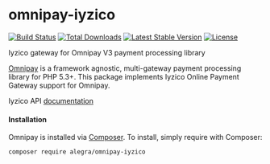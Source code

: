 # omnipay-iyzico
<p>
<a href="https://github.com/alegraio/omnipay-iyzico/actions"><img src="https://github.com/alegraio/omnipay-iyzico/workflows/tests/badge.svg" alt="Build Status"></a>
<a href="https://packagist.org/packages/alegra/omnipay-iyzico"><img src="https://img.shields.io/packagist/dt/alegra/omnipay-iyzico" alt="Total Downloads"></a>
<a href="https://packagist.org/packages/alegra/omnipay-iyzico"><img src="https://img.shields.io/packagist/v/alegra/omnipay-iyzico" alt="Latest Stable Version"></a>
<a href="https://packagist.org/packages/alegra/omnipay-iyzico"><img src="https://img.shields.io/packagist/l/alegra/omnipay-iyzico" alt="License"></a>
</p>

Iyzico gateway for Omnipay V3 payment processing library

<a href="https://github.com/thephpleague/omnipay">Omnipay</a> is a framework agnostic, multi-gateway payment
processing library for PHP 5.3+. This package implements Iyzico Online Payment Gateway support for Omnipay.

<p>Iyzico API <a href="https://dev.iyzipay.com/en" rel="nofollow">documentation</a></p>

#### Installation

Omnipay is installed via <a href="http://getcomposer.org/" rel="nofollow">Composer</a>. To install, simply require with Composer:

```
composer require alegra/omnipay-iyzico
```
